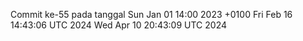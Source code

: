 Commit ke-55 pada tanggal Sun Jan 01 14:00 2023 +0100
Fri Feb 16 14:43:06 UTC 2024
Wed Apr 10 20:43:09 UTC 2024
